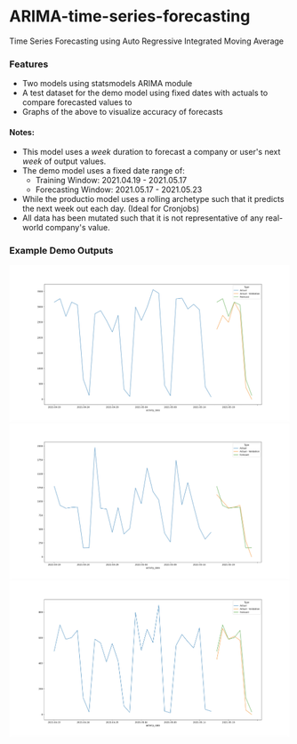 # ARIMA-time-series-forecasting
Time Series Forecasting using Auto Regressive Integrated Moving Average

### Features

- Two models using statsmodels ARIMA module
- A test dataset for the demo model using fixed dates with actuals to compare forecasted values to
- Graphs of the above to visualize accuracy of forecasts

#### Notes:
- This model uses a *week* duration to forecast a company or user's next *week* of output values.
- The demo model uses a fixed date range of:
    - Training Window: 2021.04.19 - 2021.05.17
    - Forecasting Window: 2021.05.17 - 2021.05.23
- While the productio model uses a rolling archetype such that it predicts the next week out each day. (Ideal for Cronjobs)
- All data has been mutated such that it is not representative of any real-world company's value.

### Example Demo Outputs

![Test Company A - Training, Forecast and Output](https://github.com/kanerhee/ARIMA-time-series-forecasting/blob/main/static/companyAgraph.jpg)
![Test Company B - Training, Forecast and Output](https://github.com/kanerhee/ARIMA-time-series-forecasting/blob/main/static/companyBgraph.jpg)
![Test Company C - Training, Forecast and Output](https://github.com/kanerhee/ARIMA-time-series-forecasting/blob/main/static/companyCgraph.jpg)
